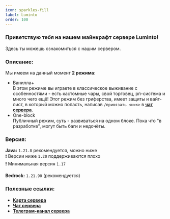 ```yaml
---
icon: sparkles-fill
label: Luminto
order: 100
---
```


### Приветствую тебя на нашем майнкрафт сервере Luminto!
Здесь ты можешь ознакомиться с нашим сервером.

### Описание:
Мы имеем на данный момент **2 режима**:  
- Ванилла+  
    В этом режиме вы играете в классическое выживание с особенностями - есть кастомные чары, свой торговец, рп-система и много чего ещё! Этот режим без гриферства, имеет защиты и вайт-лист, в который можно попасть, написав `/привязать <ник>` в [**чат сервера**](https://t.me/lumintomc).
- One-block  
    Публичный режим, суть - развиваться на одном блоке. Пока что "в разработке", могут быть баги и недочёты.

### Версия:
**Java:** `1.21.8` рекомендуется, можно ниже  
❗️ Версии ниже `1.20` поддерживаются плохо  
❗️ Минимальная версия `1.17`  

**Bedrock:** `1.21.90` (рекомендуется)  

### Полезные ссылки:
- [**Карта сервера**](http://trassert.ru/map)
- [**Чат сервера**](https://t.me/lumintomc)
- [**Телеграм-канал сервера**](https://t.me/lumintoch)